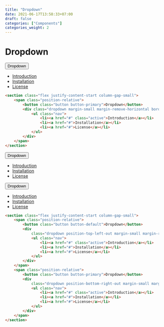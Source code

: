 ```yaml
---
title: "Dropdown"
date: 2021-06-17T13:58:33+07:00
draft: false
categories: ["Components"]
categories_weight: 2
---
```


# Dropdown

<section class="flex justify-content-start column-gap-small">
    <span class="position-relative">
        <button class="button button-primary">Dropdown</button>
        <div class="dropdown margin-small margin-remove-horizontal border-radius-2xsmall box-shadow-xlarge">
            <ul class="nav">
                <li><a href="#" class="active">Introduction</a></li>
                <li><a href="#">Installation</a></li>
                <li><a href="#">License</a></li>
            </ul>
        </div>
    </span>
</section>

``` html
<section class="flex justify-content-start column-gap-small">
    <span class="position-relative">
        <button class="button button-primary">Dropdown</button>
        <div class="dropdown margin-small margin-remove-horizontal border-radius-2xsmall box-shadow-xlarge">
            <ul class="nav">
                <li><a href="#" class="active">Introduction</a></li>
                <li><a href="#">Installation</a></li>
                <li><a href="#">License</a></li>
            </ul>
        </div>
    </span>
</section>
```

<section class="flex justify-content-start column-gap-small">
    <span class="position-relative">
        <button class="button button-default">Dropdown</button>
        <div
            class="dropdown position-top-left-out margin-small margin-remove-horizontal border-radius-2xsmall box-shadow-xlarge">
            <ul class="nav">
                <li><a href="#" class="active">Introduction</a></li>
                <li><a href="#">Installation</a></li>
                <li><a href="#">License</a></li>
            </ul>
        </div>
    </span>
    <span class="position-relative">
        <button class="button button-primary">Dropdown</button>
        <div
            class="dropdown position-bottom-right-out margin-small margin-remove-horizontal border-radius-2xsmall box-shadow-xlarge">
            <ul class="nav">
                <li><a href="#" class="active">Introduction</a></li>
                <li><a href="#">Installation</a></li>
                <li><a href="#">License</a></li>
            </ul>
        </div>
    </span>
</section>

``` html
<section class="flex justify-content-start column-gap-small">
    <span class="position-relative">
        <button class="button button-default">Dropdown</button>
        <div
            class="dropdown position-top-left-out margin-small margin-remove-horizontal border-radius-2xsmall box-shadow-xlarge">
            <ul class="nav">
                <li><a href="#" class="active">Introduction</a></li>
                <li><a href="#">Installation</a></li>
                <li><a href="#">License</a></li>
            </ul>
        </div>
    </span>
    <span class="position-relative">
        <button class="button button-primary">Dropdown</button>
        <div
            class="dropdown position-bottom-right-out margin-small margin-remove-horizontal border-radius-2xsmall box-shadow-xlarge">
            <ul class="nav">
                <li><a href="#" class="active">Introduction</a></li>
                <li><a href="#">Installation</a></li>
                <li><a href="#">License</a></li>
            </ul>
        </div>
    </span>
</section>
```